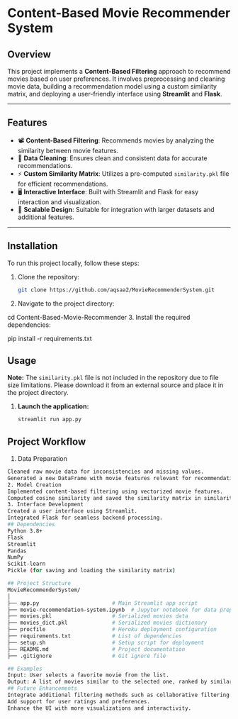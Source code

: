 # Content-Based Movie Recommender System

## Overview
This project implements a **Content-Based Filtering** approach to recommend movies based on user preferences. It involves preprocessing and cleaning movie data, building a recommendation model using a custom similarity matrix, and deploying a user-friendly interface using **Streamlit** and **Flask**.

---

## Features
- 📽️ **Content-Based Filtering**: Recommends movies by analyzing the similarity between movie features.
- 🧹 **Data Cleaning**: Ensures clean and consistent data for accurate recommendations.
- ⚡ **Custom Similarity Matrix**: Utilizes a pre-computed `similarity.pkl` file for efficient recommendations.
- 🖥️ **Interactive Interface**: Built with Streamlit and Flask for easy interaction and visualization.
- 🚀 **Scalable Design**: Suitable for integration with larger datasets and additional features.

---

## Installation
To run this project locally, follow these steps:

1. Clone the repository:
   ```bash
   git clone https://github.com/aqsaa2/MovieRecommenderSystem.git
2. Navigate to the project directory:
   
 cd Content-Based-Movie-Recommender
3. Install the required dependencies:

pip install -r requirements.txt

## Usage

**Note:** The `similarity.pkl` file is not included in the repository due to file size limitations. Please download it from an external source and place it in the project directory.

1. **Launch the application:**
   ```bash
   streamlit run app.py
## Project Workflow
1. Data Preparation
```bash
Cleaned raw movie data for inconsistencies and missing values.
Generated a new DataFrame with movie features relevant for recommendations.
2. Model Creation
Implemented content-based filtering using vectorized movie features.
Computed cosine similarity and saved the similarity matrix in similarity.pkl.
3. Interface Development
Created a user interface using Streamlit.
Integrated Flask for seamless backend processing.
## Dependencies
Python 3.8+
Flask
Streamlit
Pandas
NumPy
Scikit-learn
Pickle (for saving and loading the similarity matrix)

## Project Structure
MovieRecommenderSystem/
│
├── app.py                       # Main Streamlit app script
├── movie-recommendation-system.ipynb  # Jupyter notebook for data preprocessing and model creation
├── movies.pkl                   # Serialized movies data
├── movies_dict.pkl              # Serialized movies dictionary
├── procfile                     # Heroku deployment configuration
├── requirements.txt             # List of dependencies
├── setup.sh                     # Setup script for deployment
├── README.md                    # Project documentation
├── .gitignore                   # Git ignore file

## Examples
Input: User selects a favorite movie from the list.
Output: A list of movies similar to the selected one, ranked by similarity score.
## Future Enhancements
Integrate additional filtering methods such as collaborative filtering.
Add support for user ratings and preferences.
Enhance the UI with more visualizations and interactivity.

